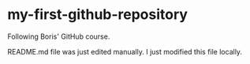 # my-first-github-repository
Following Boris' GitHub course.

README.md file was just edited manually. I just modified this file locally.

